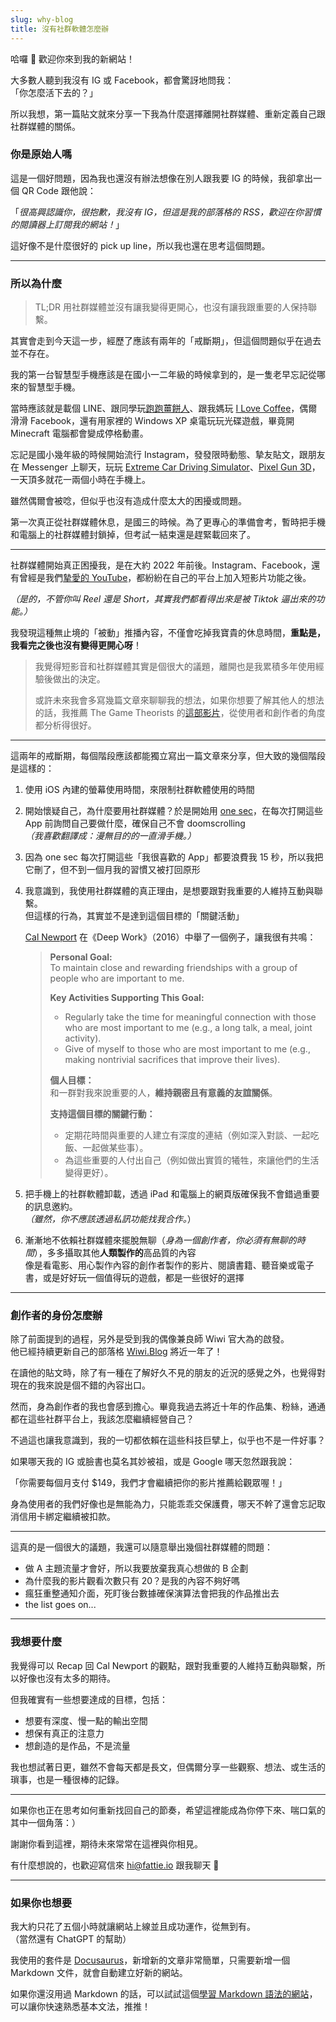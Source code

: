 ```yaml
---
slug: why-blog
title: 沒有社群軟體怎麼辦
---
```

哈囉 👋 歡迎你來到我的新網站！

大多數人聽到我沒有 IG 或 Facebook，都會驚訝地問我：  
「你怎麼活下去的？」

所以我想，第一篇貼文就來分享一下我為什麼選擇離開社群媒體、重新定義自己跟社群媒體的關係。

<!-- truncate -->

### 你是原始人嗎

這是一個好問題，因為我也還沒有辦法想像在別人跟我要 IG 的時候，我卻拿出一個 QR Code 跟他說：

「_很高興認識你，很抱歉，我沒有 IG，但這是我的部落格的 RSS，歡迎在你習慣的閱讀器上訂閱我的網站！_」

這好像不是什麼很好的 pick up line，所以我也還在思考這個問題。

---

### 所以為什麼

> TL;DR 用社群媒體並沒有讓我變得更開心，也沒有讓我跟重要的人保持聯繫。

其實會走到今天這一步，經歷了應該有兩年的「戒斷期」，但這個問題似乎在過去並不存在。

我的第一台智慧型手機應該是在國小一二年級的時候拿到的，是一隻老早忘記從哪來的智慧型手機。

當時應該就是載個 LINE、跟同學玩[跑跑薑餅人](https://game.devsisters.com/zh-Hant/cookierun/#hot-issue)、跟我媽玩 [I Love Coffee](https://notice2.line.me/SJLGCOFFEE/android/document/notice?lang=zh-Hant&country=TW)，偶爾滑滑 Facebook，還有用家裡的 Windows XP 桌電玩玩光碟遊戲，畢竟開 Minecraft 電腦都會變成停格動畫。

忘記是國小幾年級的時候開始流行 Instagram，發發限時動態、摯友貼文，跟朋友在 Messenger 上聊天，玩玩 [Extreme Car Driving Simulator](https://axesinmotion.com/extreme-car-driving-simulator/)、[Pixel Gun 3D](https://pixelgun3d.com/)，一天頂多就花一兩個小時在手機上。

雖然偶爾會被唸，但似乎也沒有造成什麼太大的困擾或問題。

第一次真正從社群媒體休息，是國三的時候。為了更專心的準備會考，暫時把手機和電腦上的社群媒體封鎖掉，但考試一結束還是趕緊載回來了。

---

社群媒體開始真正困擾我，是在大約 2022 年前後。Instagram、Facebook，還有曾經是我們[摯愛的 YouTube](/blog/youtube-has-changed)，都紛紛在自己的平台上加入短影片功能之後。

_（是的，不管你叫 Reel 還是 Short，其實我們都看得出來是被 Tiktok 逼出來的功能。）_

我發現這種無止境的「被動」推播內容，不僅會吃掉我寶貴的休息時間，**重點是，我看完之後也沒有變得更開心呀**！

> 我覺得短影音和社群媒體其實是個很大的議題，離開也是我累積多年使用經驗後做出的決定。  
> 
> 或許未來我會多寫幾篇文章來聊聊我的想法，如果你想要了解其他人的想法的話，我推薦 The Game Theorists 的[這部影片](https://youtu.be/0Igj3qI0GBA)，從使用者和創作者的角度都分析得很好。

---

這兩年的戒斷期，每個階段應該都能獨立寫出一篇文章來分享，但大致的幾個階段是這樣的：

1. 使用 iOS 內建的螢幕使用時間，來限制社群軟體使用的時間

2. 開始懷疑自己，為什麼要用社群媒體？於是開始用 [one sec](https://one-sec.app/)，在每次打開這些 App 前詢問自己要做什麼，確保自己不會 doomscrolling  
   _（我喜歡翻譯成：漫無目的的一直滑手機。）_

3. 因為 one sec 每次打開這些「我很喜歡的 App」都要浪費我 15 秒，所以我把它刪了，但不到一個月我的習慣又被打回原形

4. 我意識到，我使用社群媒體的真正理由，是想要跟對我重要的人維持互動與聯繫。  
   但這樣的行為，其實並不是達到這個目標的「關鍵活動」

   [Cal Newport](https://calnewport.com/) 在《Deep Work》（2016）中舉了一個例子，讓我很有共鳴：

   > **Personal Goal:**  
   > To maintain close and rewarding friendships with a group of people who are important to me.  
   >  
   > **Key Activities Supporting This Goal:**  
   > * Regularly take the time for meaningful connection with those who are most important to me (e.g., a long talk, a meal, joint activity).  
   > * Give of myself to those who are most important to me (e.g., making nontrivial sacrifices that improve their lives).  
   >  
   > **個人目標：**  
   > 和一群對我來說重要的人，**維持親密且有意義的友誼關係**。  
   >  
   > **支持這個目標的關鍵行動：**  
   > * 定期花時間與重要的人建立有深度的連結（例如深入對談、一起吃飯、一起做某些事）。  
   > * 為這些重要的人付出自己（例如做出實質的犧牲，來讓他們的生活變得更好）。

5. 把手機上的社群軟體卸載，透過 iPad 和電腦上的網頁版確保我不會錯過重要的訊息邀約。  
   _（雖然，你不應該透過私訊功能找我合作。_）

6. 漸漸地不依賴社群媒體來擺脫無聊（_身為一個創作者，你必須有無聊的時間_），多多攝取其他**人類製作的**高品質的內容  
   像是看電影、用心製作內容的創作者製作的影片、閱讀書籍、聽音樂或電子書，或是好好玩一個值得玩的遊戲，都是一些很好的選擇

---

### 創作者的身份怎麼辦

除了前面提到的過程，另外是受到我的偶像兼良師 Wiwi 官大為的啟發。  
他已經持續更新自己的部落格 [Wiwi.Blog](https://wiwi.blog) 將近一年了！

在讀他的貼文時，除了有一種在了解好久不見的朋友的近況的感覺之外，也覺得對現在的我來說是個不錯的內容出口。

然而，身為創作者的我也會感到擔心。畢竟我過去將近十年的作品集、粉絲，通通都在這些社群平台上，我該怎麼繼續經營自己？

不過這也讓我意識到，我的一切都依賴在這些科技巨擘上，似乎也不是一件好事？

如果哪天我的 IG 或臉書也莫名其妙被祖，或是 Google 哪天忽然跟我說：

「你需要每個月支付 $149，我們才會繼續把你的影片推薦給觀眾喔！」

身為使用者的我們好像也是無能為力，只能乖乖交保護費，哪天不幹了還會忘記取消信用卡綁定繼續被扣款。

---

這真的是一個很大的議題，我還可以隨意舉出幾個社群媒體的問題：

* 做 A 主題流量才會好，所以我要放棄我真心想做的 B 企劃
* 為什麼我的影片觀看次數只有 20？是我的內容不夠好嗎
* 瘋狂重整通知介面，死盯後台數據確保演算法會把我的作品推出去
* the list goes on...

---

### 我想要什麼

我覺得可以 Recap 回 Cal Newport 的觀點，跟對我重要的人維持互動與聯繫，所以好像也沒有太多的期待。

但我確實有一些想要達成的目標，包括：

- 想要有深度、慢一點的輸出空間
- 想保有真正的注意力
- 想創造的是作品，不是流量

我也想試著日更，雖然不會每天都是長文，但偶爾分享一些觀察、想法、或生活的瑣事，也是一種很棒的記錄。

---

如果你也正在思考如何重新找回自己的節奏，希望這裡能成為你停下來、喘口氣的其中一個角落：）

謝謝你看到這裡，期待未來常常在這裡與你相見。

有什麼想說的，也歡迎寫信來 hi@fattie.io 跟我聊天 🙋

---

### 如果你也想要

我大約只花了五個小時就讓網站上線並且成功運作，從無到有。  
（當然還有 ChatGPT 的幫助）

我使用的套件是 [Docusaurus](https://docusaurus.io/)，新增新的文章非常簡單，只需要新增一個 Markdown 文件，就會自動建立好新的網站。

如果你還沒用過 Markdown 的話，可以試試這個[學習 Markdown 語法的網站](https://www.markdowntutorial.com/)，可以讓你快速熟悉基本文法，推推！